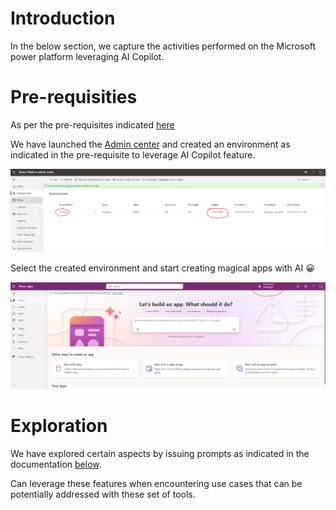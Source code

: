 # Introduction

In the below section, we capture the activities performed on the Microsoft power platform leveraging AI Copilot.

# Pre-requisities

As per the pre-requisites indicated [here](https://github.com/MicrosoftDocs/powerapps-docs/blob/main/powerapps-docs/maker/canvas-apps/ai-overview.md#prerequisites-for-the-ai-features-in-power-apps)

We have launched the [Admin center](https://admin.powerplatform.microsoft.com/) and created an environment as indicated in the pre-requisite to leverage AI Copilot feature.

![](assets/20231222_103357_image.png)

Select the created environment and start creating magical apps with AI 😀

![](assets/20231222_103456_image.png)

# Exploration

We have explored certain aspects by issuing prompts as indicated in the documentation [below](../README.md).

Can leverage these features when encountering use cases that can be potentially addressed with these set of tools.
